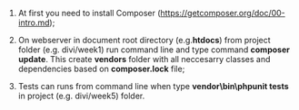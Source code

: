 1. At first you need to install Composer (https://getcomposer.org/doc/00-intro.md);

2. On webserver in document root directory (e.g.**htdocs**) from project folder (e.g. divi/week1) run command line and type command **composer update**. This create **vendors** folder with all neccesarry classes and dependencies based on **composer.lock** file;

3. Tests can runs from command line when type **vendor\bin\phpunit tests** in project (e.g. divi/week5) folder.
